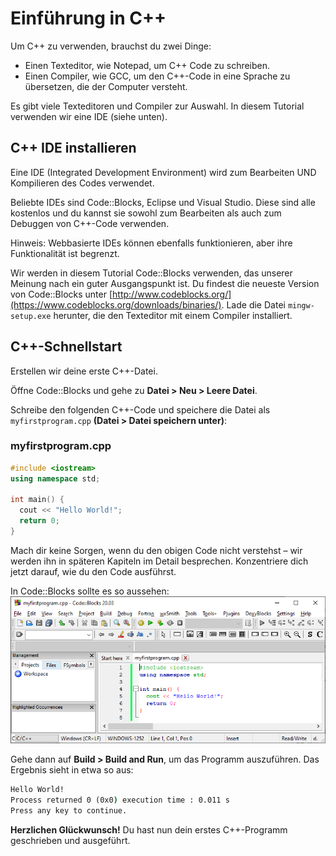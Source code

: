 # Einführung in C++

Um C++ zu verwenden, brauchst du zwei Dinge:

-   Einen Texteditor, wie Notepad, um C++ Code zu schreiben.
-   Einen Compiler, wie GCC, um den C++-Code in eine Sprache zu übersetzen, die der Computer versteht.

Es gibt viele Texteditoren und Compiler zur Auswahl. In diesem Tutorial verwenden wir eine IDE (siehe unten).

## C++ IDE installieren

Eine IDE (Integrated Development Environment) wird zum Bearbeiten UND Kompilieren des Codes verwendet.

Beliebte IDEs sind Code::Blocks, Eclipse und Visual Studio. Diese sind alle kostenlos und du kannst sie sowohl zum Bearbeiten als auch zum Debuggen von C++-Code verwenden.

Hinweis: Webbasierte IDEs können ebenfalls funktionieren, aber ihre Funktionalität ist begrenzt.

Wir werden in diesem Tutorial Code::Blocks verwenden, das unserer Meinung nach ein guter Ausgangspunkt ist. Du findest die neueste Version von Code::Blocks unter [http://www.codeblocks.org/](https://www.codeblocks.org/downloads/binaries/). Lade die Datei `mingw-setup.exe` herunter, die den Texteditor mit einem Compiler installiert.

## C++-Schnellstart

Erstellen wir deine erste C++-Datei.

Öffne Code::Blocks und gehe zu **Datei > Neu > Leere Datei**.

Schreibe den folgenden C++-Code und speichere die Datei als `myfirstprogram.cpp` **(Datei > Datei speichern unter)**:

### myfirstprogram.cpp

```c++
#include <iostream>
using namespace std;

int main() {
  cout << "Hello World!";
  return 0;
}
```

Mach dir keine Sorgen, wenn du den obigen Code nicht verstehst – wir werden ihn in späteren Kapiteln im Detail besprechen. Konzentriere dich jetzt darauf, wie du den Code ausführst.

In Code::Blocks sollte es so aussehen:
![codeblocks2020.png](../bilder/codeblocks2020.png)


Gehe dann auf **Build > Build and Run**, um das Programm auszuführen. Das Ergebnis sieht in etwa so aus:

```cmd
Hello World!
Process returned 0 (0x0) execution time : 0.011 s
Press any key to continue.
```

**Herzlichen Glückwunsch!** Du hast nun dein erstes C++-Programm geschrieben und ausgeführt.
